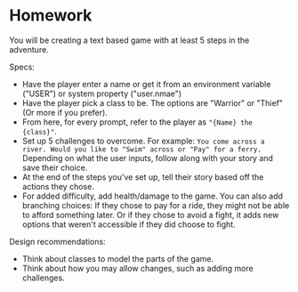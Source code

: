 # Homework

You will be creating a text based game with at least 5 steps in the adventure.

Specs:

* Have the player enter a name or get it from an environment variable ("USER") or system property ("user.nmae")
* Have the player pick a class to be. The options are "Warrior" or "Thief" (Or more if you prefer).
* From here, for every prompt, refer to the player as `"{Name} the {class}"`.
* Set up 5 challenges to overcome. For example:
    `You come across a river. Would you like to "Swim" across or "Pay" for a ferry.`
    Depending on what the user inputs, follow along with your story and save their choice.
* At the end of the steps you've set up, tell their story based off the actions they chose.
* For added difficulty, add health/damage to the game. You can also add branching choices: If they chose to pay for a ride, they might not be able to afford something later. Or if they chose to avoid a fight, it adds new options that weren't accessible if they did choose to fight.

Design recommendations:

* Think about classes to model the parts of the game.
* Think about how you may allow changes, such as adding more challenges.
